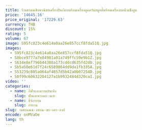 ```yaml
---
title: ร้านชานมเชิงพาณิชย์เครื่องปั่นเงียบพร้อมเครื่องดูดควันสมูทตี้พร้อมเครื่องบดน้ําแข็งฮูด
price: '14645.16'
price_original: '17229.63'
currency: THB
discount: 15%
rating: 5
volume: 67
image: S95fc823c4e614a0aa26e857ccf8fda51Q.jpg
images:
  - S95fc823c4e614a0aa26e857ccf8fda51Q.jpg
  - S8bce9777a7e84981a01a749ffc59e9b1Z.jpg
  - S634e8ef796b44308a173cddcd635fd2db.jpg
  - Sb5a50e61d7f24c6589864dd9da1fb335A.jpg
  - S53239c805a064af4857d5b42a0b07254D.jpg
  - S0f99c60632204127a1b9932484d320caI.jpg
video: ''
categories:
  - name: กีฬาและความบันเทิง
    slug: ฬาและความบ-นเท
  - name: ขี่จักรยาน
    slug: กรยาน
slug: านชานมเช-งพาณ-ชย-เคร-องป
encode: onMVaOe
lang: th
---
```

  